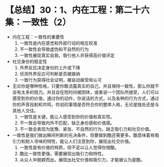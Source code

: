 # 【总结】30：1、内在工程：第二十六集：一致性（2）

-   内在工程：一致性的重要性
    1.  一致性是内在感觉和外部行动的相互校准
    2.  不一致性会导致虚伪和不自然的行为
    3.  一致性展现真实自我，吸引他人并获得高价值评定
-   社交身份的稳定性
    1.  外界反应决定身份的上升或下降
    2.  侦测外界反应可判断是否被接纳
    3.  一致行为获得社会证明，被自动接受和认可
-   无论你是哪种性格，只要你敢流露真实的自己，并且保持一致性，那么你就不会有太多的阻力。并且会在短时间被团体，或者说一个团队所接受，人们可以感受到你的价值，通过你的动作，你说话的方式，以及各种的行为方式，通过你的声音投射和共鸣，你说的事情是否符合你的整体人格，无论是独处还是与其他人交往。
    1.  一致性是关键，能让人感受到你的价值和真实性。
    2.  不一致会导致内外不匹配，缺乏身份感和价值感。
    3.  不一致会表现为犹豫、紧张、不自然的行为，缺乏吸引力和社交价值。
-   一致性是我们做出瞬间判断的先决条件，但要做到酷还需更多。酷意味着有吸引力和耐人寻味的特性，能让人们注意到你，展现出社交价值。
    1.  一致性是有价值的特质，但不足以让人觉得你很酷。
    2.  酷比一致性更强，需要展现出吸引力和特性。
    3.  从众人中脱颖而出，展现出社交价值和吸引力，才能被认为是酷。